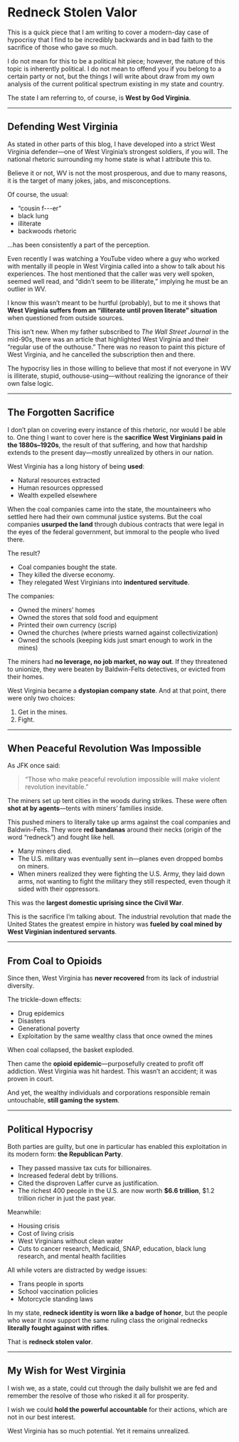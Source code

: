 # Redneck Stolen Valor

This is a quick piece that I am writing to cover a modern-day case of hypocrisy that I find to be incredibly backwards and in bad faith to the sacrifice of those who gave so much.  

I do not mean for this to be a political hit piece; however, the nature of this topic is inherently political. I do not mean to offend you if you belong to a certain party or not, but the things I will write about draw from my own analysis of the current political spectrum existing in my state and country.  

The state I am referring to, of course, is **West by God Virginia**.  

---

## Defending West Virginia

As stated in other parts of this blog, I have developed into a strict West Virginia defender—one of West Virginia’s strongest soldiers, if you will. The national rhetoric surrounding my home state is what I attribute this to.  

Believe it or not, WV is not the most prosperous, and due to many reasons, it is the target of many jokes, jabs, and misconceptions.  

Of course, the usual:  
- “cousin f---er”  
- black lung  
- illiterate  
- backwoods rhetoric  

...has been consistently a part of the perception.  

Even recently I was watching a YouTube video where a guy who worked with mentally ill people in West Virginia called into a show to talk about his experiences. The host mentioned that the caller was very well spoken, seemed well read, and “didn’t seem to be illiterate,” implying he must be an outlier in WV.  

I know this wasn’t meant to be hurtful (probably), but to me it shows that **West Virginia suffers from an “illiterate until proven literate” situation** when questioned from outside sources.  

This isn’t new. When my father subscribed to *The Wall Street Journal* in the mid-90s, there was an article that highlighted West Virginia and their “regular use of the outhouse.” There was no reason to paint this picture of West Virginia, and he cancelled the subscription then and there.  

The hypocrisy lies in those willing to believe that most if not everyone in WV is illiterate, stupid, outhouse-using—without realizing the ignorance of their own false logic.  

---

## The Forgotten Sacrifice

I don’t plan on covering every instance of this rhetoric, nor would I be able to. One thing I want to cover here is the **sacrifice West Virginians paid in the 1880s–1920s**, the result of that suffering, and how that hardship extends to the present day—mostly unrealized by others in our nation.  

West Virginia has a long history of being **used**:  
- Natural resources extracted  
- Human resources oppressed  
- Wealth expelled elsewhere  

When the coal companies came into the state, the mountaineers who settled here had their own communal justice systems. But the coal companies **usurped the land** through dubious contracts that were legal in the eyes of the federal government, but immoral to the people who lived there.  

The result?  
- Coal companies bought the state.  
- They killed the diverse economy.  
- They relegated West Virginians into **indentured servitude**.  

The companies:  
- Owned the miners’ homes  
- Owned the stores that sold food and equipment  
- Printed their own currency (scrip)  
- Owned the churches (where priests warned against collectivization)  
- Owned the schools (keeping kids just smart enough to work in the mines)  

The miners had **no leverage, no job market, no way out**. If they threatened to unionize, they were beaten by Baldwin-Felts detectives, or evicted from their homes.  

West Virginia became a **dystopian company state**. And at that point, there were only two choices:  
1. Get in the mines.  
2. Fight.  

---

## When Peaceful Revolution Was Impossible

As JFK once said:  
> “Those who make peaceful revolution impossible will make violent revolution inevitable.”  

The miners set up tent cities in the woods during strikes. These were often **shot at by agents**—tents with miners’ families inside.  

This pushed miners to literally take up arms against the coal companies and Baldwin-Felts. They wore **red bandanas** around their necks (origin of the word “redneck”) and fought like hell.  

- Many miners died.  
- The U.S. military was eventually sent in—planes even dropped bombs on miners.  
- When miners realized they were fighting the U.S. Army, they laid down arms, not wanting to fight the military they still respected, even though it sided with their oppressors.  

This was the **largest domestic uprising since the Civil War**.  

This is the sacrifice I’m talking about. The industrial revolution that made the United States the greatest empire in history was **fueled by coal mined by West Virginian indentured servants**.  

---

## From Coal to Opioids

Since then, West Virginia has **never recovered** from its lack of industrial diversity.  

The trickle-down effects:  
- Drug epidemics  
- Disasters  
- Generational poverty  
- Exploitation by the same wealthy class that once owned the mines  

When coal collapsed, the basket exploded.  

Then came the **opioid epidemic**—purposefully created to profit off addiction. West Virginia was hit hardest. This wasn’t an accident; it was proven in court.  

And yet, the wealthy individuals and corporations responsible remain untouchable, **still gaming the system**.  

---

## Political Hypocrisy

Both parties are guilty, but one in particular has enabled this exploitation in its modern form: **the Republican Party**.  

- They passed massive tax cuts for billionaires.  
- Increased federal debt by trillions.  
- Cited the disproven Laffer curve as justification.  
- The richest 400 people in the U.S. are now worth **$6.6 trillion**, $1.2 trillion richer in just the past year.  

Meanwhile:  
- Housing crisis  
- Cost of living crisis  
- West Virginians without clean water  
- Cuts to cancer research, Medicaid, SNAP, education, black lung research, and mental health facilities  

All while voters are distracted by wedge issues:  
- Trans people in sports  
- School vaccination policies  
- Motorcycle standing laws  

In my state, **redneck identity is worn like a badge of honor**, but the people who wear it now support the same ruling class the original rednecks **literally fought against with rifles**.  

That is **redneck stolen valor**.  

---

## My Wish for West Virginia

I wish we, as a state, could cut through the daily bullshit we are fed and remember the resolve of those who risked it all for prosperity.  

I wish we could **hold the powerful accountable** for their actions, which are not in our best interest.  

West Virginia has so much potential. Yet it remains unrealized.  
